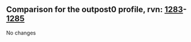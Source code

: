 ## Comparison for the outpost0 profile, rvn: [1283](https://github.com/PRO100KatYT/FortniteProfileRevisions/tree/main/profiles/outpost0/1283%20outpost0.json)-[1285](https://github.com/PRO100KatYT/FortniteProfileRevisions/tree/main/profiles/outpost0/1285%20outpost0.json)

No changes
